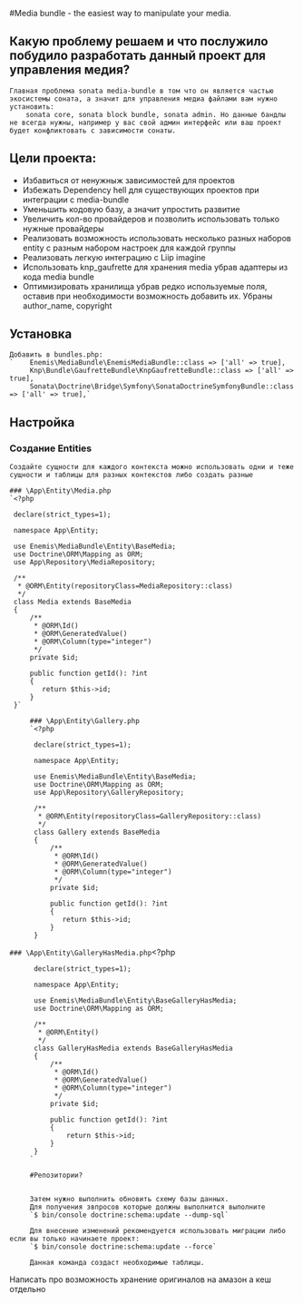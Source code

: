 #Media bundle - the easiest way to manipulate your media.
## Какую проблему решаем и что послужило побудило разработать данный проект для управления медия?
    Главная проблема sonata media-bundle в том что он является частью экосистемы соната, а значит для управления медиа файлами вам нужно установить:   
        sonata core, sonata block bundle, sonata admin. Но данные бандлы не всегда нужны, например у вас свой админ интерфейс или ваш проект будет конфликтовать с зависимости сонаты. 
 ## Цели проекта:
  - Избавиться от ненужныж зависимостей для проектов
  - Избежать Dependency hell для существующих проектов при интеграции с media-bundle
  - Уменьшить кодовую базу, а значит упростить развитие
  - Увеличить кол-во провайдеров и позволить использовать только нужные провайдеры
  - Реализовать возможность использовать несколько разных наборов entity с разным набором настроек для каждой группы
  - Реализовать легкую интеграцию с Liip imagine
  - Использовать knp_gaufrette для хранения media убрав адаптеры из кода media bundle
  - Оптимизировать хранилища убрав редко используемые поля, оставив при необходимости возможность добавить их. Убраны author_name, copyright
  
## Установка
    Добавить в bundles.php:
    `    Enemis\MediaBundle\EnemisMediaBundle::class => ['all' => true],
         Knp\Bundle\GaufretteBundle\KnpGaufretteBundle::class => ['all' => true],
         Sonata\Doctrine\Bridge\Symfony\SonataDoctrineSymfonyBundle::class => ['all' => true],`
         
## Настройка 
### Создание Entities
    Создайте сущности для каждого контекста можно использовать одни и теже сущности и таблицы для разных контекстов либо создать разные
    
    ### \App\Entity\Media.php
    `<?php
     
     declare(strict_types=1);
     
     namespace App\Entity;
     
     use Enemis\MediaBundle\Entity\BaseMedia;
     use Doctrine\ORM\Mapping as ORM;
     use App\Repository\MediaRepository;
     
     /**
      * @ORM\Entity(repositoryClass=MediaRepository::class)
      */
     class Media extends BaseMedia
     {
         /**
          * @ORM\Id()
          * @ORM\GeneratedValue()
          * @ORM\Column(type="integer")
          */
         private $id;
     
         public function getId(): ?int
         {
            return $this->id;
         }
     }`
     
         ### \App\Entity\Gallery.php
         `<?php
          
          declare(strict_types=1);
          
          namespace App\Entity;
          
          use Enemis\MediaBundle\Entity\BaseMedia;
          use Doctrine\ORM\Mapping as ORM;
          use App\Repository\GalleryRepository;
          
          /**
           * @ORM\Entity(repositoryClass=GalleryRepository::class)
           */
          class Gallery extends BaseMedia
          {
              /**
               * @ORM\Id()
               * @ORM\GeneratedValue()
               * @ORM\Column(type="integer")
               */
              private $id;
          
              public function getId(): ?int
              {
                 return $this->id;
              }
          }
`
         ### \App\Entity\GalleryHasMedia.php
         `<?php
          
          declare(strict_types=1);
          
          namespace App\Entity;
          
          use Enemis\MediaBundle\Entity\BaseGalleryHasMedia;
          use Doctrine\ORM\Mapping as ORM;
          
          /**
           * @ORM\Entity()
           */
          class GalleryHasMedia extends BaseGalleryHasMedia
          {
              /**
               * @ORM\Id()
               * @ORM\GeneratedValue()
               * @ORM\Column(type="integer")
               */
              private $id;
          
              public function getId(): ?int
              {
                  return $this->id;
              }
          }
         `
         
         #Репозитории?
         
         
         Затем нужно выполнить обновить схему базы данных. 
         Для получения звпросов которые должны выполнится выполните
         `$ bin/console doctrine:schema:update --dump-sql`
         
         Для внесение изменений рекомендуется использовать миграции либо если вы только начинаете проект:
         `$ bin/console doctrine:schema:update --force`
         
         Данная команда создаст необходимые таблицы.
        
Написать про возможность хранение оригиналов на амазон а кеш отдельно
  
  
